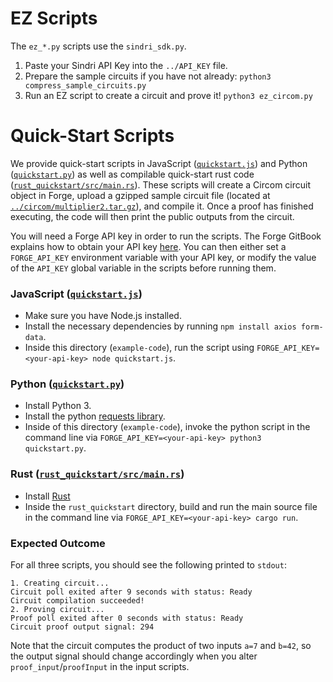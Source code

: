 # EZ Scripts
The `ez_*.py` scripts use the `sindri_sdk.py`.

1. Paste your Sindri API Key into the `../API_KEY` file.
2. Prepare the sample circuits if you have not already: `python3 compress_sample_circuits.py`
3. Run an EZ script to create a circuit and prove it! `python3 ez_circom.py`


# Quick-Start Scripts

We provide quick-start scripts in JavaScript ([`quickstart.js`](./quickstart.js)) and Python ([`quickstart.py`](./quickstart.py)) as well as compilable quick-start rust code ([`rust_quickstart/src/main.rs`](./rust_quickstart/src/main.rs)).
These scripts will create a Circom circuit object in Forge, upload a gzipped sample circuit file (located at [`../circom/multiplier2.tar.gz`](../circom/multiplier2.tar.gz)), and compile it.
Once a proof has finished executing, the code will then print the public outputs from the circuit.

You will need a Forge API key in order to run the scripts.
The Forge GitBook explains how to obtain your API key [here](https://sindri-labs.gitbook.io/forge/ZpTt7gQVuHU2jgnnKBQl/forge/using-forge/access-management#api-authentication).
You can then either set a `FORGE_API_KEY` environment variable with your API key, or modify the value of the `API_KEY` global variable in the scripts before running them.

### JavaScript ([`quickstart.js`](./quickstart.js))

* Make sure you have Node.js installed.
* Install the necessary dependencies by running `npm install axios form-data`.
* Inside this directory (`example-code`), run the script using `FORGE_API_KEY=<your-api-key> node quickstart.js`.

### Python ([`quickstart.py`](./quickstart.py))

* Install Python 3.
* Install the python [requests library](https://pypi.org/project/requests/).
* Inside of this directory (`example-code`), invoke the python script in the command line via `FORGE_API_KEY=<your-api-key> python3 quickstart.py`.

### Rust ([`rust_quickstart/src/main.rs`](./rust_quickstart/src/main.rs))

* Install [Rust](https://doc.rust-lang.org/cargo/getting-started/installation.html)
* Inside the `rust_quickstart` directory, build and run the main source file in the command line via `FORGE_API_KEY=<your-api-key> cargo run`.

### Expected Outcome

For all three scripts, you should see the following printed to `stdout`:

```
1. Creating circuit...
Circuit poll exited after 9 seconds with status: Ready
Circuit compilation succeeded!
2. Proving circuit...
Proof poll exited after 0 seconds with status: Ready
Circuit proof output signal: 294
```

Note that the circuit computes the product of two inputs `a=7` and `b=42`, so the output signal should change accordingly when you alter `proof_input`/`proofInput` in the input scripts.
